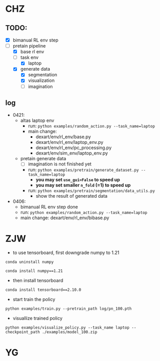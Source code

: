 # CHZ
## TODO:
- [x] bimanual RL env step
- [ ] pretain pipeline
  - [x] base rl env
  - [ ] task env
    - [x] laptop
  - [x] generate data
    - [x] segmentation
    - [x] visualization
    - [ ] imagination
## log
- 0421:
  - altas laptop env
    - run: `python examples/random_action.py --task_name=laptop`
    - main change: 
      - dexart/env/rl_env/base.py
      - dexart/env/rl_env/laptop_env.py
      - dexart/env/rl_env/pc_processing.py
      - dexart/env/sim_env/laptop_env.py
  - pretain generate data
    - [ ] imagination is not finished yet
    - run: `python examples/pretrain/generate_dataset.py --task_name=laptop`
      - **you may set `use_gui=False` to speed up**
      - **you may set smaller `n_fold` (=1) to speed up**
    - run: `python examples/pretrain/segmentation/data_utils.py`
      - show the result of generated data
- 0406: 
  - bimanual RL env step done
  - run: `python examples/random_action.py --task_name=laptop`
  - main change: dexart/env/rl_env/bibase.py


# ZJW
- to use tensorboard, first downgrade numpy to 1.21
```
conda uninstall numpy

conda install numpy==1.21
```
- then install tensorboard
```
conda install tensorboard==2.10.0
```
- start train the policy

```
python examples/train.py --pretrain_path log/pn_100.pth
```
- visuallize trained policy
```
python examples/visualize_policy.py --task_name laptop --checkpoint_path ./examples/model_100.zip
```

# YG